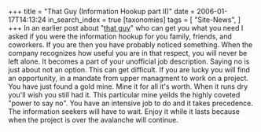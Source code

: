 +++
title = "That Guy (Information Hookup part II)"
date = 2006-01-17T14:13:24
in_search_index = true
[taxonomies]
tags = [
    "Site-News",
]
+++
In an earlier post about "<a href="http://jeremy.marzhillstudios.com/?p=18">that guy</a>" who can get you what you need I asked if you were the information hookup for you family, friends, and coworkers. If you are then you have probably noticed something. When the company recognizes how useful you are in that respect, you will never be left alone. It becomes a part of your unofficial job description. Saying no is just about not an option. This can get difficult. If you are lucky you will find an opportunity, in a mandate from upper managment to work on a project. You have just found a gold mine. Mine it for all it's worth. When it runs dry you'll wish you still had it. This particular mine yeilds the highly coveted "power to say no". You have an intensive job to do and it takes precedence. The information seekers will have to wait. Enjoy it while it lasts because when the project is over the avalanche will continue.
